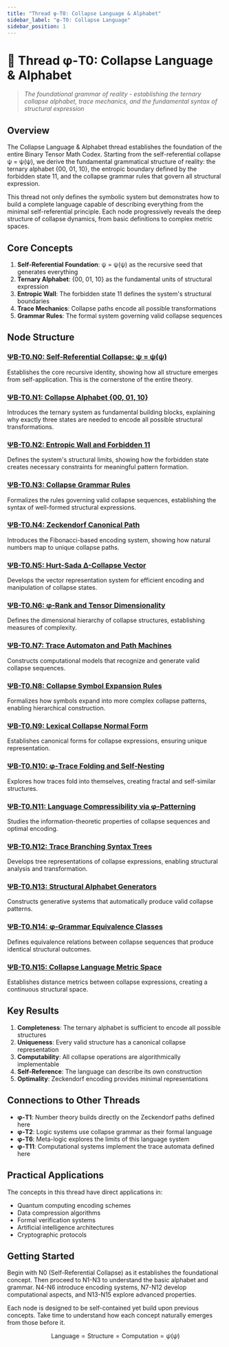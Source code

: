 ```yaml
---
title: "Thread φ-T0: Collapse Language & Alphabet"
sidebar_label: "φ-T0: Collapse Language"
sidebar_position: 1
---
```


# 🌱 Thread φ-T0: Collapse Language & Alphabet

> *The foundational grammar of reality - establishing the ternary collapse alphabet, trace mechanics, and the fundamental syntax of structural expression*

## Overview

The Collapse Language & Alphabet thread establishes the foundation of the entire Binary Tensor Math Codex. Starting from the self-referential collapse ψ = ψ(ψ), we derive the fundamental grammatical structure of reality: the ternary alphabet {00, 01, 10}, the entropic boundary defined by the forbidden state 11, and the collapse grammar rules that govern all structural expression.

This thread not only defines the symbolic system but demonstrates how to build a complete language capable of describing everything from the minimal self-referential principle. Each node progressively reveals the deep structure of collapse dynamics, from basic definitions to complex metric spaces.

## Core Concepts

1. **Self-Referential Foundation**: ψ = ψ(ψ) as the recursive seed that generates everything
2. **Ternary Alphabet**: {00, 01, 10} as the fundamental units of structural expression
3. **Entropic Wall**: The forbidden state 11 defines the system's structural boundaries
4. **Trace Mechanics**: Collapse paths encode all possible transformations
5. **Grammar Rules**: The formal system governing valid collapse sequences

## Node Structure

### [ΨB-T0.N0: Self-Referential Collapse: ψ = ψ(ψ)](./node-00-self-referential-collapse.md)
Establishes the core recursive identity, showing how all structure emerges from self-application. This is the cornerstone of the entire theory.

### [ΨB-T0.N1: Collapse Alphabet {00, 01, 10}](./node-01-collapse-alphabet.md)
Introduces the ternary system as fundamental building blocks, explaining why exactly three states are needed to encode all possible structural transformations.

### [ΨB-T0.N2: Entropic Wall and Forbidden 11](./node-02-entropic-wall.md)
Defines the system's structural limits, showing how the forbidden state creates necessary constraints for meaningful pattern formation.

### [ΨB-T0.N3: Collapse Grammar Rules](./node-03-collapse-grammar.md)
Formalizes the rules governing valid collapse sequences, establishing the syntax of well-formed structural expressions.

### [ΨB-T0.N4: Zeckendorf Canonical Path](./node-04-zeckendorf-path.md)
Introduces the Fibonacci-based encoding system, showing how natural numbers map to unique collapse paths.

### [ΨB-T0.N5: Hurt-Sada Δ-Collapse Vector](./node-05-hurt-sada-vector.md)
Develops the vector representation system for efficient encoding and manipulation of collapse states.

### [ΨB-T0.N6: φ-Rank and Tensor Dimensionality](./node-06-phi-rank-dimension.md)
Defines the dimensional hierarchy of collapse structures, establishing measures of complexity.

### [ΨB-T0.N7: Trace Automaton and Path Machines](./node-07-trace-automaton.md)
Constructs computational models that recognize and generate valid collapse sequences.

### [ΨB-T0.N8: Collapse Symbol Expansion Rules](./node-08-symbol-expansion.md)
Formalizes how symbols expand into more complex collapse patterns, enabling hierarchical construction.

### [ΨB-T0.N9: Lexical Collapse Normal Form](./node-09-lexical-normal-form.md)
Establishes canonical forms for collapse expressions, ensuring unique representation.

### [ΨB-T0.N10: φ-Trace Folding and Self-Nesting](./node-10-trace-folding.md)
Explores how traces fold into themselves, creating fractal and self-similar structures.

### [ΨB-T0.N11: Language Compressibility via φ-Patterning](./node-11-language-compressibility.md)
Studies the information-theoretic properties of collapse sequences and optimal encoding.

### [ΨB-T0.N12: Trace Branching Syntax Trees](./node-12-trace-syntax-trees.md)
Develops tree representations of collapse expressions, enabling structural analysis and transformation.

### [ΨB-T0.N13: Structural Alphabet Generators](./node-13-alphabet-generators.md)
Constructs generative systems that automatically produce valid collapse patterns.

### [ΨB-T0.N14: φ-Grammar Equivalence Classes](./node-14-grammar-equivalence.md)
Defines equivalence relations between collapse sequences that produce identical structural outcomes.

### [ΨB-T0.N15: Collapse Language Metric Space](./node-15-metric-space.md)
Establishes distance metrics between collapse expressions, creating a continuous structural space.

## Key Results

1. **Completeness**: The ternary alphabet is sufficient to encode all possible structures
2. **Uniqueness**: Every valid structure has a canonical collapse representation
3. **Computability**: All collapse operations are algorithmically implementable
4. **Self-Reference**: The language can describe its own construction
5. **Optimality**: Zeckendorf encoding provides minimal representations

## Connections to Other Threads

- **φ-T1**: Number theory builds directly on the Zeckendorf paths defined here
- **φ-T2**: Logic systems use collapse grammar as their formal language
- **φ-T6**: Meta-logic explores the limits of this language system
- **φ-T11**: Computational systems implement the trace automata defined here

## Practical Applications

The concepts in this thread have direct applications in:
- Quantum computing encoding schemes
- Data compression algorithms
- Formal verification systems
- Artificial intelligence architectures
- Cryptographic protocols

## Getting Started

Begin with N0 (Self-Referential Collapse) as it establishes the foundational concept. Then proceed to N1-N3 to understand the basic alphabet and grammar. N4-N6 introduce encoding systems, N7-N12 develop computational aspects, and N13-N15 explore advanced properties.

Each node is designed to be self-contained yet build upon previous concepts. Take time to understand how each concept naturally emerges from those before it.

$$
\text{Language} = \text{Structure} = \text{Computation} = \psi(\psi)
$$